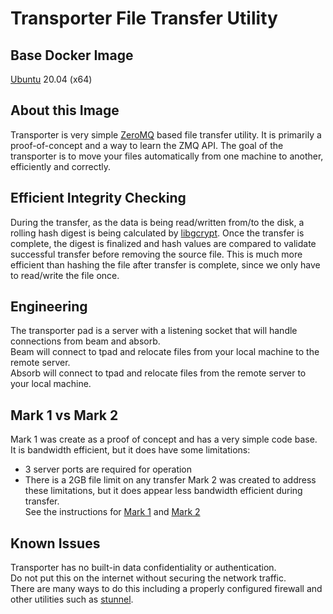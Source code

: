 # Transporter File Transfer Utility

## Base Docker Image
[Ubuntu](https://hub.docker.com/_/ubuntu) 20.04 (x64)

## About this Image
Transporter is very simple [ZeroMQ](https://zeromq.org/) based file transfer utility.
It is primarily a proof-of-concept and a way to learn the ZMQ API.
The goal of the transporter is to move your files automatically from one machine to another, efficiently and correctly.

## Efficient Integrity Checking
During the transfer, as the data is being read/written from/to the disk, a rolling hash digest is being calculated by [libgcrypt](https://gnupg.org/software/libgcrypt/index.html).
Once the transfer is complete, the digest is finalized and hash values are compared to validate successful transfer before removing the source file.
This is much more efficient than hashing the file after transfer is complete, since we only have to read/write the file once.

## Engineering
The transporter pad is a server with a listening socket that will handle connections from beam and absorb. \
Beam will connect to tpad and relocate files from your local machine to the remote server. \
Absorb will connect to tpad and relocate files from the remote server to your local machine.

## Mark 1 vs Mark 2
Mark 1 was create as a proof of concept and has a very simple code base. \
It is bandwidth efficient, but it does have some limitations:
* 3 server ports are required for operation
* There is a 2GB file limit on any transfer
Mark 2 was created to address these limitations, but it does appear less bandwidth efficient during transfer. \
See the instructions for [Mark 1](https://github.com/Fullaxx/transporter/tree/master/Mark1) and [Mark 2](https://github.com/Fullaxx/transporter/tree/master/Mark2)

## Known Issues
Transporter has no built-in data confidentiality or authentication. \
Do not put this on the internet without securing the network traffic. \
There are many ways to do this including a properly configured firewall and other utilities such as [stunnel](https://www.stunnel.org/).
